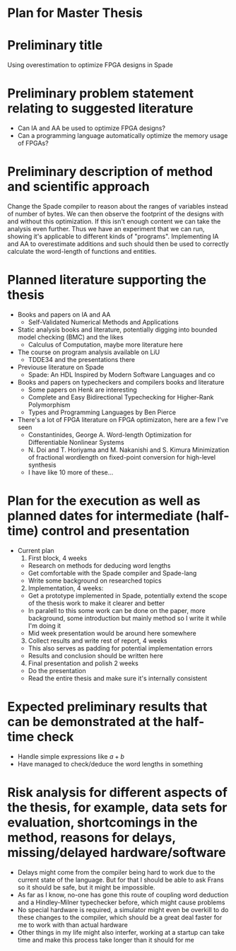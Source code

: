 # Plan for Master Thesis

# Preliminary title
Using overestimation to optimize FPGA designs in Spade

# Preliminary problem statement relating to suggested literature
 - Can IA and AA be used to optimize FPGA designs?
 - Can a programming language automatically optimize the memory usage of FPGAs?

# Preliminary description of method and scientific approach
Change the Spade compiler to reason about the ranges of variables instead of number of bytes. We can then observe the footprint of the designs with and without this optimization. If this isn't enough content we can take the analysis even further. Thus we have an experiment that we can run, showing it's applicable to different kinds of "programs". Implementing IA and AA to overestimate additions and such should then be used to correctly calculate the word-length of functions and entities.

# Planned literature supporting the thesis
  - Books and papers on IA and AA
    - Self-Validated Numerical Methods and Applications
  - Static analysis books and literature, potentially digging into bounded model checking (BMC) and the likes
    - Calculus of Computation, maybe more literature here
  - The course on program analysis available on LiU 
    - TDDE34 and the presentations there
  - Previouse literature on Spade
    - Spade: An HDL Inspired by Modern Software Languages and co
  - Books and papers on typecheckers and compilers books and literature
    - Some papers on Henk are interesting
    - Complete and Easy Bidirectional Typechecking for Higher-Rank Polymorphism
    - Types and Programming Languages by Ben Pierce
  - There's a lot of FPGA literature on FPGA optimizaton, here are a few I've seen 
     - Constantinides, George A.
       Word-length Optimization for Differentiable Nonlinear Systems
     - N. Doi and T. Horiyama and M. Nakanishi and S. Kimura
       Minimization of fractional wordlength on fixed-point conversion for high-level synthesis
     - I have like 10 more of these...

# Plan for the execution as well as planned dates for intermediate (half-time) control and presentation
  - Current plan
    1. First block, 4 weeks
      - Research on methods for deducing word lengths
      - Get comfortable with the Spade compiler and Spade-lang
      - Write some background on researched topics
    2. Implementation, 4 weeks:
      - Get a prototype implemented in Spade, potentially extend the scope of the thesis work to make it clearer and better
      - In paralell to this some work can be done on the paper, more background, some introduction but mainly method so I write it while I'm doing it
      - Mid week presentation would be around here somewhere
    3. Collect results and write rest of report, 4 weeks
      - This also serves as padding for potential implementation errors
      - Results and conclusion should be written here
    4. Final presentation and polish 2 weeks
      - Do the presentation
      - Read the entire thesis and make sure it's internally consistent

# Expected preliminary results that can be demonstrated at the half-time check
  - Handle simple expressions like $a + b$
  - Have managed to check/deduce the word lengths in something

# Risk analysis for different aspects of the thesis, for example, data sets for evaluation, shortcomings in the method, reasons for delays, missing/delayed hardware/software
  - Delays might come from the compiler being hard to work due to the current state of the language. But for that I should be able to ask Frans so it should be safe, but it might be impossible.
  - As far as I know, no-one has gone this route of coupling word deduction and a Hindley-Milner typechecker before, which might cause problems
  - No special hardware is required, a simulator might even be overkill to do these changes to the compiler, which should be a great deal faster for me to work with than actual hardware
  - Other things in my life might also interfer, working at a startup can take time and make this process take longer than it should for me

